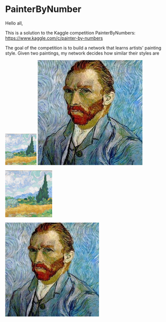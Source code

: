 # PainterByNumber

Hello all,

This is a solution to the Kaggle competition PainterByNumbers: https://www.kaggle.com/c/painter-by-numbers

The goal of the competition is to build a network that learns artists' painting style.
Given two paintings, my network decides how similar their styles are


<p float="left">
  <img src="photos/n-3861-00-000045-hd.jpg" width="100" />
  <img src="photos/self-portrait.jpg" /> 
</p>
  
<img
  src="photos/n-3861-00-000045-hd.jpg"
  alt="Alt text"
  title="painting1"
  style="display: inline-block; margin: 0 auto; max-height: 150px">
  
<img
  src="photos/self-portrait.jpg"
  alt="Alt text"
  title="painting2"
  style="display: inline-block; margin: 0 auto; max-height: 300px">
